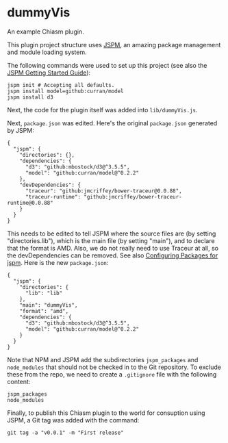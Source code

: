 # dummyVis
An example Chiasm plugin.

This plugin project structure uses [JSPM](http://jspm.io/), an amazing package management and module loading system.

The following commands were used to set up this project (see also the [JSPM Getting Started Guide](https://github.com/jspm/jspm-cli/wiki/Getting-Started)):

```
jspm init # Accepting all defaults.
jspm install model=github:curran/model
jspm install d3
```

Next, the code for the plugin itself was added into `lib/dummyVis.js`.

Next, `package.json` was edited. Here's the original `package.json` generated by JSPM:

```
{
  "jspm": {
    "directories": {},
    "dependencies": {
      "d3": "github:mbostock/d3@^3.5.5",
      "model": "github:curran/model@^0.2.2"
    },
    "devDependencies": {
      "traceur": "github:jmcriffey/bower-traceur@0.0.88",
      "traceur-runtime": "github:jmcriffey/bower-traceur-runtime@0.0.88"
    }
  }
}
```

This needs to be edited to tell JSPM where the source files are (by setting "directories.lib"), which is the main file (by setting "main"), and to declare that the format is AMD. Also, we do not really need to use Traceur at all, so the devDependencies can be removed. See also [Configuring Packages for jspm](https://github.com/jspm/registry/wiki/Configuring-Packages-for-jspm). Here is the new `package.json`:

```
{
  "jspm": {
    "directories": {
      "lib": "lib"
    },
    "main": "dummyVis",
    "format": "amd",
    "dependencies": {
      "d3": "github:mbostock/d3@^3.5.5",
      "model": "github:curran/model@^0.2.2"
    }
  }
}
```

Note that NPM and JSPM add the subdirectories `jspm_packages` and `node_modules` that should not be checked in to the Git repository. To exclude these from the repo, we need to create a `.gitignore` file with the following content:

```
jspm_packages
node_modules
```

Finally, to publish this Chiasm plugin to the world for consuption using JSPM, a Git tag was added with the command:

```
git tag -a "v0.0.1" -m "First release"
```
